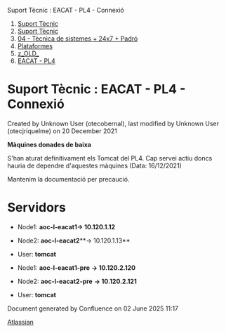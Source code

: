 Suport Tècnic : EACAT - PL4 - Connexió  

1.  [Suport Tècnic](index.html)
2.  [Suport Tècnic](13893782.html)
3.  [04 - Tècnica de sistemes + 24x7 + Padró](26313202.html)
4.  [Plataformes](Plataformes_41520520.html)
5.  [z\_OLD\_](z_OLD__118554696.html)
6.  [EACAT - PL4](EACAT---PL4_41520625.html)

Suport Tècnic : EACAT - PL4 - Connexió
======================================

Created by Unknown User (otecobernal), last modified by Unknown User (otecjriquelme) on 20 December 2021

**Màquines donades de baixa**

S'han aturat definitivament els Tomcat del PL4. Cap servei actiu doncs hauria de dependre d'aquestes màquines (Data: 16/12/2021)

Mantenim la documentació per precaució.

Servidors 
==========

*   Node1: **aoc-l-eacat1→ 10.120.1.12**
    
*   Node2: **aoc-l-eacat2****→ 10.120.1.13**
*   User: **tomcat**

*   Node1: **aoc-l-eacat1-pre** **→ 10.120.2.120**
    
*   Node2: **aoc-l-eacat2-pre** **→ 10.120.2.121**
*   User: **tomcat**

Document generated by Confluence on 02 June 2025 11:17

[Atlassian](http://www.atlassian.com/)